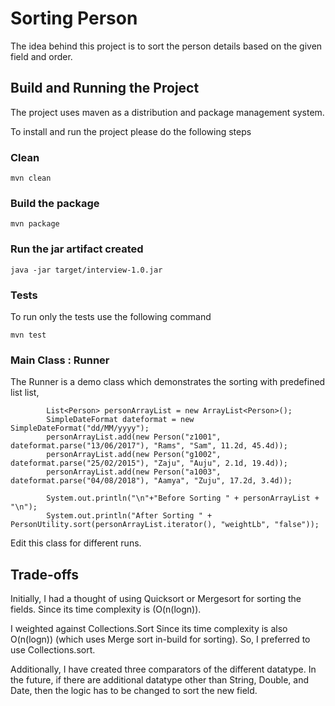 # Sorting Person

The idea behind this project is to sort the person details based on the given field and order.

## Build and Running the Project

The project uses maven as a distribution and package management system.

To install and run the project please do the following steps

### Clean

```
mvn clean
```

### Build the package

```
mvn package
```

### Run the jar artifact created

```
java -jar target/interview-1.0.jar
```

### Tests

To run only the tests use the following command

```
mvn test
```

### Main Class : Runner

The Runner is a demo class which demonstrates the sorting with predefined list 
list,   

```
        List<Person> personArrayList = new ArrayList<Person>();
        SimpleDateFormat dateformat = new SimpleDateFormat("dd/MM/yyyy");
        personArrayList.add(new Person("z1001", dateformat.parse("13/06/2017"), "Rams", "Sam", 11.2d, 45.4d));
        personArrayList.add(new Person("g1002", dateformat.parse("25/02/2015"), "Zaju", "Auju", 2.1d, 19.4d));
        personArrayList.add(new Person("a1003", dateformat.parse("04/08/2018"), "Aamya", "Zuju", 17.2d, 3.4d));

        System.out.println("\n"+"Before Sorting " + personArrayList + "\n");
        System.out.println("After Sorting " + PersonUtility.sort(personArrayList.iterator(), "weightLb", "false"));

```
Edit this class for different runs. 
 
## Trade-offs


Initially, I had a thought of using Quicksort or Mergesort for sorting the fields. Since its time complexity is (O(n(logn)).  

I weighted against Collections.Sort Since its time complexity is also O(n(logn)) (which uses Merge sort in-build for sorting). So, I preferred to use Collections.sort.

Additionally, I have created three comparators of the different datatype. In the future, if there are additional 
datatype other than String, Double, and Date, then the logic has to be changed to sort the new field.